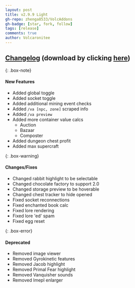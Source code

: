 ```yaml
---
layout: post
title: v2.9.9 Light
gh-repo: zhenga8533/VolcAddons
gh-badge: [star, fork, follow]
tags: [release]
comments: true
author: Volcaronitee
---
```


## [Changelog](https://github.com/zhenga8533/VolcAddons/releases/tag/v2.9.9) (download by clicking [here](https://github.com/zhenga8533/VolcAddons/releases/download/v2.9.9/VolcAddons.zip))

{: .box-note}

#### New Features

- Added global toggle
- Added socket toggle
- Added additional mining event checks
- Added `/va [npc, zone]` scraped info
- Added `/va preview`
- Added more container value calcs
  - Auction
  - Bazaar
  - Composter
- Added dungeon chest profit
- Added max supercraft

{: .box-warning}

#### Changes/Fixes

- Changed rabbit highlight to be selectable
- Changed chocolate factory to support 2.0
- Changed storage preview to be hoverable
- Changed chest tracker to hide opened
- Fixed socket reconnections
- Fixed enchanted book calc
- Fixed lore rendering
- Fixed lore 'ed' spam
- Fixed egg reset

{: .box-error}

#### Deprecated

- Removed image viewer
- Removed Gyrokinetic features
- Removed Jacob highlight
- Removed Primal Fear highlight
- Removed Vanquisher sounds
- Removed Imepl enlarger

